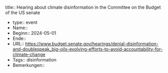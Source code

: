 title::  Hearing about climate disinformation in the Committee on the Budget of the US senate

- type:: event
- Name::
- Beginn:: 2024-05-01
- Ende::
- URL:: https://www.budget.senate.gov/hearings/denial-disinformation-and-doublespeak_big-oils-evolving-efforts-to-avoid-accountability-for-climate-change
- Tags:: disinformation
- Bemerkungen::